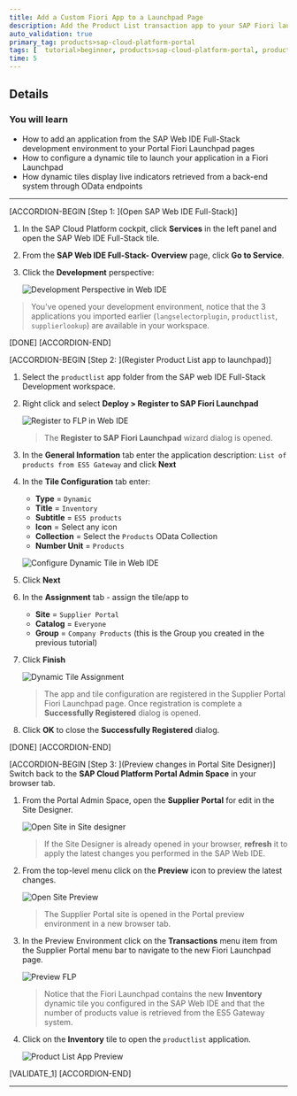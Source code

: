 ```yaml
---
title: Add a Custom Fiori App to a Launchpad Page
description: Add the Product List transaction app to your SAP Fiori launchpad page and configure a dynamic tile to launch it.
auto_validation: true
primary_tag: products>sap-cloud-platform-portal
tags: [  tutorial>beginner, products>sap-cloud-platform-portal, products>sap-cloud-platform, products>sap-web-ide, topic>sapui5]
time: 5
---
```


## Details
### You will learn  
  - How to add an application from the SAP Web IDE Full-Stack development environment to your Portal Fiori Launchpad pages
  - How to configure a dynamic tile to launch your application in a Fiori Launchpad
  - How dynamic tiles display live indicators retrieved from a back-end system through OData endpoints

---

[ACCORDION-BEGIN [Step 1: ](Open SAP Web IDE Full-Stack)]
1. In the SAP Cloud Platform cockpit, click **Services** in the left panel and open the SAP Web IDE Full-Stack tile.

2. From the **SAP Web IDE Full-Stack- Overview** page, click **Go to Service**.

3. Click the **Development** perspective:

    ![Development Perspective in Web IDE](0-web-ide-workspace.png)

>You've opened your development environment, notice that the 3 applications you imported earlier (`langselectorplugin`, `productlist`, `supplierlookup`) are available in your workspace.

[DONE]
[ACCORDION-END]

[ACCORDION-BEGIN [Step 2: ](Register Product List app to launchpad)]
1. Select the `productlist` app folder from the SAP web IDE Full-Stack Development workspace.

2. Right click and select **Deploy > Register to SAP Fiori Launchpad**

    ![Register to FLP in Web IDE](1-register-to-flp.png)

    > The **Register to SAP Fiori Launchpad** wizard dialog is opened.

3. In the **General Information** tab enter the application description: `List of products from ES5 Gateway` and click **Next**
4. In the **Tile Configuration** tab enter:

    * **Type** = `Dynamic`
    * **Title** = `Inventory`
    * **Subtitle** = `ES5 products`
    * **Icon** = Select any icon
    * **Collection** = Select the `Products` OData Collection
    * **Number Unit** = `Products`

    ![Configure Dynamic Tile in Web IDE](2-dynamic-tile-tab.png)

5. Click **Next**
6. In the **Assignment** tab - assign the tile/app to

    * **Site** = `Supplier Portal`
    * **Catalog** = `Everyone`
    * **Group** = `Company Products` (this is the Group you created in the previous tutorial)

7. Click **Finish**

    ![Dynamic Tile Assignment](3-app-assignment.png)

    > The app and tile configuration are registered in the Supplier Portal Fiori Launchpad page. Once registration is complete a **Successfully Registered** dialog is opened.

8. Click **OK** to close the **Successfully Registered** dialog.

[DONE]
[ACCORDION-END]


[ACCORDION-BEGIN [Step 3: ](Preview changes in Portal Site Designer)]
Switch back to the **SAP Cloud Platform Portal Admin Space** in your browser tab.

1. From the Portal Admin Space, open the **Supplier Portal** for edit in the Site Designer.

    ![Open Site in Site designer](0-open-site-edit.png)

    > If the Site Designer is already opened in your browser, **refresh** it to apply the latest changes you performed in the SAP Web IDE.

2. From the top-level menu click on the **Preview** icon to preview the latest changes.

    ![Open Site Preview](4-site-designer-preview.png)

    > The Supplier Portal site is opened in the Portal preview environment in a new browser tab.

3. In the Preview Environment click on the **Transactions** menu item from the Supplier Portal menu bar to navigate to the new Fiori Launchpad page.

    ![Preview FLP](5-flp-in-preview.png)

    > Notice that the Fiori Launchpad contains the new **Inventory** dynamic tile you configured in the SAP Web IDE and that the number of products value is retrieved from the ES5 Gateway system.

4. Click on the **Inventory** tile to open the `productlist` application.

    ![Product List App Preview](6-product-list-preview.png)



[VALIDATE_1]
[ACCORDION-END]

---
